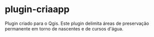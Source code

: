 # plugin-criaapp
Plugin criado para o Qgis. Este plugin delimita áreas de preservação permanente em torno de nascentes e de cursos d'água.

